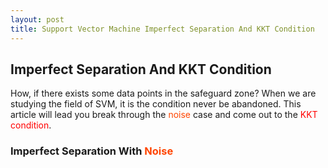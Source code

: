 ```yaml
---
layout: post
title: Support Vector Machine Imperfect Separation And KKT Condition
---
```


## Imperfect Separation And KKT Condition

<p class="message">
How, if there exists some data points in the safeguard zone?  When we are studying the field of SVM, it is the condition never be abandoned.  This article will lead you break through the <font color="OrangeRed">noise</font> case and come out to the <font color="Red">KKT condition</font>.  
</p>

### Imperfect Separation With <font color="OrangeRed">Noise</Font>
>

<!-- Notes -->
<!-- <font color="OrangeRed">items, verb, to make it the focus</font> -->
<!-- <font color="Red">KKT</font> -->
<!-- <font color="DeepSkyBlue">suggested item, soft item</font> -->

<!-- <font color="Green">value iteration</font> -->
<!-- <font color="#00ADAD">policy</font> -->
<!-- <font color="#6100A8">full observable</font> -->
<!-- <font color="#FFAC12">partial observable</font> -->
<!-- <font color="#EB00EB">stochastic</font> -->
<!-- <font color="#8400E6">state transition</font> -->
<!-- <font color="#D600D6">discount factor gamma $\gamma$</font> -->
<!-- <font color="#D600D6">$V(S)$</font> -->
<!-- <font color="#9300FF">immediate reward R(S)</font> -->
<!-- <font color="#C20000">positive conclusion, finding</font> -->
<!-- <font color="green">negative conclusion, finding</font> -->